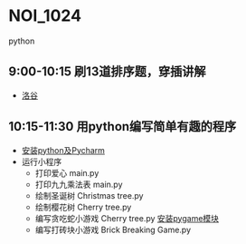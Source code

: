 # NOI_1024
python

## 9:00-10:15 刷13道排序题，穿插讲解
+ [洛谷](https://www.luogu.com.cn/training/107#problems)

## 10:15-11:30  用python编写简单有趣的程序
* [安装python及Pycharm](https://blog.csdn.net/qq_29883591/article/details/52664478)
* 运行小程序
  * 打印爱心 main.py
  * 打印九九乘法表 main.py
  * 绘制圣诞树 Christmas tree.py
  * 绘制樱花树 Cherry tree.py
  * 编写贪吃蛇小游戏 Cherry tree.py
    [安装pygame模块](https://blog.csdn.net/Ljt101222/article/details/81184738)
  * 编写打砖块小游戏 Brick Breaking Game.py
